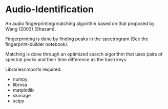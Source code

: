 # Audio-Identification
An audio fingerprinting/matching algorithm based on that proposed by Wang (2003) (Shazam).

Fingerprinting is done by finding peaks in the spectrogram (See the fingerprint-builder notebook).

Matching is done through an optimized search algorithm that uses pairs of spectral peaks and their time difference as the hash keys.

Libraries/imports required:
- numpy
- librosa
- matplotlib
- skimage
- scipy
